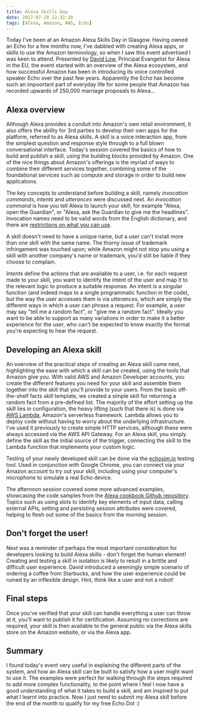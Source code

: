 ```yaml
---
title: Alexa Skills Day
date: 2017-07-20 22:32:20
tags: [Alexa, Amazon, AWS, Echo]
---
```


Today I've been at an Amazon Alexa Skills Day in Glasgow. Having owned an Echo for a few months now, I've dabbled with creating Alexa apps, or skills to use the Amazon terminology, so when I saw this event advertised I was keen to attend. Presented by [David Low](https://twitter.com/daviddlow), Principal Evangelist for Alexa in the EU, the event started with an overview of the Alexa ecosystem, and how successful Amazon has been in introducing its voice controlled speaker Echo over the past few years. Apparently the Echo has become such an impoortant part of everyday life for some people that Amazon has recorded upwards of 250,000 marriage proposals to Alexa...
<!-- more -->

## Alexa overview

Although Alexa provides a conduit into Amazon's own retail environment, it also offers the ability for 3rd parties to develop their own apps for the platform, referred to as Alexa skills. A skill is a voice interaction app, from the simplest question and response style through to a full blown conversational interface. Today's session covered the basics of how to build and publish a skill, using the building blocks provided by Amazon. One of the nice things about Amazon's offerings is the myriad of ways to combine their different services together, combining some of the foundational services such as compute and storage in order to build new applications.

The key concepts to understand before building a skill, namely *invocation commands*, *intents* and *utterances* were discussed next. An *invocation command* is how you tell Alexa to launch your skill, for example "Alexa, open the Guardian", or "Alexa, ask the Guardian to give me the headlines". Invocation names need to be valid words from the English dictionary, and there are [restrictions on what you can use](https://developer.amazon.com/public/solutions/alexa/alexa-skills-kit/docs/choosing-the-invocation-name-for-an-alexa-skill#invocation-name-requirements).

A skill doesn't need to have a unique name, but a user can't install more than one skill with the same name. The thorny issue of trademark infringement was touched upon; while Amazon might not stop you using a skill with another company's name or trademark, you'd still be liable if they choose to complain.

*Intents* define the actions that are available to a user, i.e. for each request made to your skill, you want to identify the intent of the user and map it to the relevant logic to produce a suitable response. An intent is a singular function (and indeed maps to a single programmatic function in the code), but the way the user accesses them is via *utterances*, which are simply the different ways in which a user can phrase a request. For example, a user may say "tell me a random fact", or "give me a random fact". Ideally you want to be able to support as many variations in order to make it a better experience for the user, who can't be expected to know exactly the format you're expecting to hear the request.

## Developing an Alexa skill

An overview of the practical steps of creating an Alexa skill came next, highlighting the ease with which a skill can be created, using the tools that Amazon give you. With valid AWS and Amazon Developer accounts, you create the different features you need for your skill and assemble them together into the skill that you'll provide to your users. From the basic off-the-shelf facts skill template, we created a simple skill for returning a random fact from a pre-defined list. The majority of the effort setting up the skill lies in configuration, the heavy lifting (such that there is) is done via [AWS Lambda](https://aws.amazon.com/lambda/), Amazon's serverless framework. Lambda allows you to deploy code without having to worry about the underlying infrastructure. I've used it previously to create simple HTTP services, although these were always accessed via the AWS API Gateway. For an Alexa skill, you simply define the skill as the initial source of the trigger, connecting the skill to the Lambda function that implements your custom logic.

Testing of your newly developed skill can be done via the [echosim.io](https://echosim.io/) testing tool. Used in conjunction with Google Chrome, you can connect via your Amazon account to try out your skill, including using your computer's microphone to simulate a real Echo device.

The afternoon session covered some more advanced examples, showcasing the code samples from the [Alexa cookbook Github repository](https://github.com/alexa/alexa-cookbook/tree/master/labs/Day-1). Topics such as using slots to identify key elements of input data, calling external APIs, setting and persisting session attributes were covered, helping to flesh out some of the basics from the morning session. 

## Don't forget the user!

Next was a reminder of perhaps the most important consideration for developers looking to build Alexa skills - don't forget the human element! Creating and testing a skill in isolation is likely to result in a brittle and difficult user experience. David introduced a seemingly simple scenario of ordering a coffee from Starbucks, and how the user experience could be ruined by an inflexible design. Hint, think like a user and not a robot! 

## Final steps

Once you've verified that your skill can handle everything a user can throw at it, you'll want to publish it for certification. Assuming no corrections are required, your skill is then available to the general public via the Alexa skills store on the Amazon website, or via the Alexa app.

## Summary

I found today's event very useful in explaining the different parts of the system, and how an Alexa skill can be built to satisfy how a user might want to use it. The examples were perfect for walking through the steps required to add more complex functionality, to the point where I feel I now have a good understanding of what it takes to build a skill, and am inspired to put what I learnt into practice. Now I just need to submit my Alexa skill before the end of the month to qualify for my free Echo Dot :)